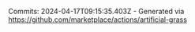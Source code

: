 Commits: 2024-04-17T09:15:35.403Z - Generated via https://github.com/marketplace/actions/artificial-grass
<br>
